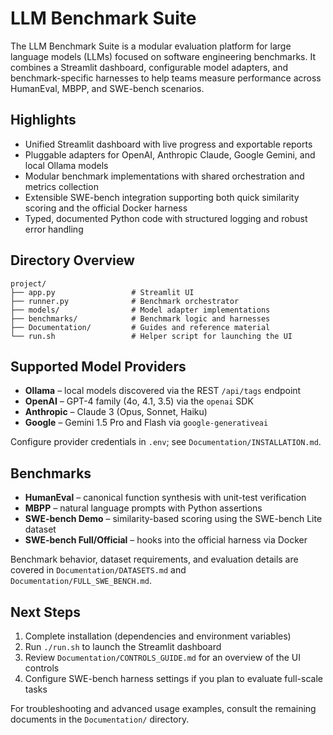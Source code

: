 # LLM Benchmark Suite

The LLM Benchmark Suite is a modular evaluation platform for large language models (LLMs) focused on software engineering benchmarks. It combines a Streamlit dashboard, configurable model adapters, and benchmark-specific harnesses to help teams measure performance across HumanEval, MBPP, and SWE-bench scenarios.

## Highlights
- Unified Streamlit dashboard with live progress and exportable reports
- Pluggable adapters for OpenAI, Anthropic Claude, Google Gemini, and local Ollama models
- Modular benchmark implementations with shared orchestration and metrics collection
- Extensible SWE-bench integration supporting both quick similarity scoring and the official Docker harness
- Typed, documented Python code with structured logging and robust error handling

## Directory Overview
```
project/
├── app.py                 # Streamlit UI
├── runner.py              # Benchmark orchestrator
├── models/                # Model adapter implementations
├── benchmarks/            # Benchmark logic and harnesses
├── Documentation/         # Guides and reference material
└── run.sh                 # Helper script for launching the UI
```

## Supported Model Providers
- **Ollama** – local models discovered via the REST `/api/tags` endpoint
- **OpenAI** – GPT-4 family (4o, 4.1, 3.5) via the `openai` SDK
- **Anthropic** – Claude 3 (Opus, Sonnet, Haiku)
- **Google** – Gemini 1.5 Pro and Flash via `google-generativeai`

Configure provider credentials in `.env`; see `Documentation/INSTALLATION.md`.

## Benchmarks
- **HumanEval** – canonical function synthesis with unit-test verification
- **MBPP** – natural language prompts with Python assertions
- **SWE-bench Demo** – similarity-based scoring using the SWE-bench Lite dataset
- **SWE-bench Full/Official** – hooks into the official harness via Docker

Benchmark behavior, dataset requirements, and evaluation details are covered in `Documentation/DATASETS.md` and `Documentation/FULL_SWE_BENCH.md`.

## Next Steps
1. Complete installation (dependencies and environment variables)
2. Run `./run.sh` to launch the Streamlit dashboard
3. Review `Documentation/CONTROLS_GUIDE.md` for an overview of the UI controls
4. Configure SWE-bench harness settings if you plan to evaluate full-scale tasks

For troubleshooting and advanced usage examples, consult the remaining documents in the `Documentation/` directory.
